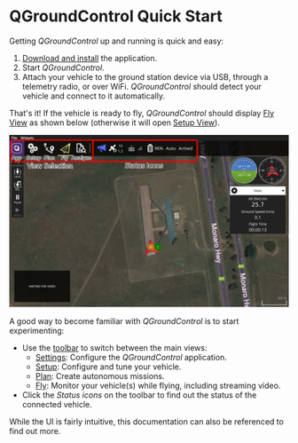 # QGroundControl Quick Start

Getting *QGroundControl* up and running is quick and easy:

1. [Download and install](../getting_started/download_and_install.md) the application.
2. Start *QGroundControl*. 
3. Attach your vehicle to the ground station device via USB, through a telemetry radio, or over WiFi. *QGroundControl* should detect your vehicle and connect to it automatically.

That's it! If the vehicle is ready to fly, *QGroundControl* should display [Fly View](../FlyView/FlyView.md) as shown below (otherwise it will open [Setup View](../SetupView/SetupView.md)).

![](../../assets/quickstart/fly_view_connected_vehicle.jpg)

A good way to become familiar with *QGroundControl* is to start experimenting:

- Use the [toolbar](../toolbar/toolbar.md) to switch between the main views: 
  - [Settings](../SettingsView/SettingsView.md): Configure the *QGroundControl* application.
  - [Setup](../SetupView/SetupView.md): Configure and tune your vehicle.
  - [Plan](../PlanView/PlanView.md): Create autonomous missions.
  - [Fly](../FlyView/FlyView.md): Monitor your vehicle(s) while flying, including streaming video.
- Click the *Status icons* on the toolbar to find out the status of the connected vehicle. 

While the UI is fairly intuitive, this documentation can also be referenced to find out more.